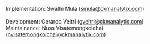 Implementation: Swathi Mula (smula@ckmanalytix.com) <br />
<br />
Development: Gerardo Veltri (gveltri@ckmanalytix.com) <br />
Maintainance: Nuss Visatemongkolchai (nvisatemongkolchai@ckmanalytix.com)
